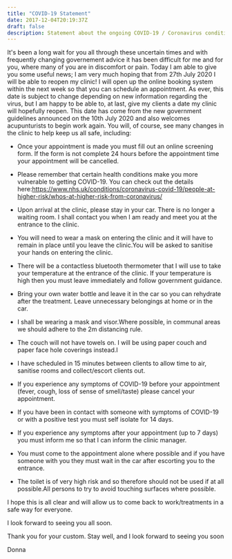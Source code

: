 ```yaml
---
title: "COVID-19 Statement"
date: 2017-12-04T20:19:37Z
draft: false
description: Statement about the ongoing COVID-19 / Coronavirus condition
---
```


It's been a long wait for you all through these uncertain times and with frequently changing governement advice it has been difficult for me and for you, where many of you are in discomfort or pain. Today I am able to give you some useful news; I am very much hoping that from 27th July 2020 I will be able to reopen my clinic! I will open up the online booking system within the next week so that you can schedule an appointment. As ever, this date is subject to change depending on new information regarding the virus, but I am happy to be able to, at last, give my clients a date my clinic will hopefully reopen. This date has come from the new government guidelines announced on the 10th July 2020 and also welcomes acupunturists to begin work again. You will, of course, see many changes in the clinic to help keep us all safe, including:

* Once your appointment is made you must fill out an online screening form. If the form is not complete 24 hours before the appointment time your appointment will be cancelled. 

* Please remember that certain health conditions make you more vulnerable to getting COVID-19. You can check out the details here:https://www.nhs.uk/conditions/coronavirus-covid-19/people-at-higher-risk/whos-at-higher-risk-from-coronavirus/

* Upon arrival at the clinic, please stay in your car. There is no longer a waiting room. I shall contact you when I am ready and meet you at the entrance to the clinic.

* You will need to wear a mask on entering the clinic and it will have to remain in place until you leave the clinic.You will be asked to sanitise your hands on entering the clinic.

* There will be a contactless bluetooth thermometer that I will use to take your temperature at the entrance of the clinic. If your temperature is high then you must leave immediately and follow government guidance.

* Bring your own water bottle and leave it in the car so you can rehydrate after the treatment. Leave unnecessary belongings at home or in the car.

* I shall be wearing a mask and visor.Where possible, in communal areas we should adhere to the 2m distancing rule.

* The couch will not have towels on. I will be using paper couch and paper face hole coverings instead.I

* I have scheduled in 15 minutes between clients to allow time to air, sanitise rooms and collect/escort clients out.

* If you experience any symptoms of COVID-19 before your appointment (fever, cough, loss of sense of smell/taste) please cancel your appointment. 

* If you have been in contact with someone with symptoms of COVID-19 or with a positive test you must self isolate for 14 days.

* If you experience any symptoms after your appointment (up to 7 days) you must inform me so that I can inform the clinic manager. 

* You must come to the appointment alone where possible and if you have someone with you they must wait in the car after escorting you to the entrance.

* The toilet is of very high risk and so therefore should not be used if at all possible.All persons to try to avoid touching surfaces where possible. 

I hope this is all clear and will allow us to come back to work/treatments in a safe way for everyone. 

I look forward to seeing you all soon.


Thank you for your custom.  Stay well, and I look forward to seeing you soon 

Donna
